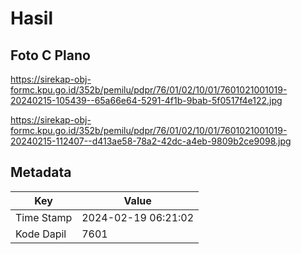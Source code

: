# Hasil

## Foto C Plano

https://sirekap-obj-formc.kpu.go.id/352b/pemilu/pdpr/76/01/02/10/01/7601021001019-20240215-105439--65a66e64-5291-4f1b-9bab-5f0517f4e122.jpg

https://sirekap-obj-formc.kpu.go.id/352b/pemilu/pdpr/76/01/02/10/01/7601021001019-20240215-112407--d413ae58-78a2-42dc-a4eb-9809b2ce9098.jpg


## Metadata

| Key        | Value               |
| ---------- | ------------------- |
| Time Stamp | 2024-02-19 06:21:02 |
| Kode Dapil | 7601                |



